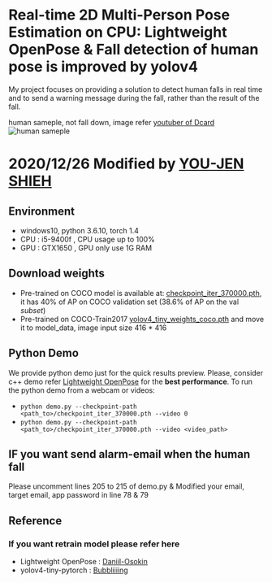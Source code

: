 # Real-time 2D Multi-Person Pose Estimation on CPU: Lightweight OpenPose & Fall detection of human pose is improved by yolov4

My project focuses on providing a solution to detect human falls in real time and to send a warning message during the fall, rather than the result of the fall.

human sameple, not fall down, image refer [youtuber of Dcard](https://www.youtube.com/channel/UCaaZYXjaVXrxegTZHCAxDmQ)
![human sameple](https://github.com/a5372935/lightweight-human-pose-estimation-with-yoloV4.pytorch/blob/master/img/Catch_img.jpg)

# 2020/12/26 Modified by [YOU-JEN SHIEH](https://github.com/a5372935)

## Environment
* windows10, python 3.6.10, torch 1.4 
* CPU : i5-9400f , CPU usage up to 100%
* GPU : GTX1650 , GPU only use 1G RAM

## Download weights
* Pre-trained on COCO model is available at: [checkpoint_iter_370000.pth](https://download.01.org/opencv/openvino_training_extensions/models/human_pose_estimation/checkpoint_iter_370000.pth), it has 40% of AP on COCO validation set (38.6% of AP on the val *subset*)
* Pre-trained on COCO-Train2017 [yolov4_tiny_weights_coco.pth](https://github.com/bubbliiiing/yolov4-tiny-pytorch/releases/download/v1.0/yolov4_tiny_weights_coco.pth) and move it to model_data, image input size 416 * 416 

## Python Demo <a name="python-demo"/>

We provide python demo just for the quick results preview. Please, consider c++ demo refer [Lightweight OpenPose](https://github.com/Daniil-Osokin/lightweight-human-pose-estimation.pytorch) for the **best performance**. To run the python demo from a webcam or videos:
* `python demo.py --checkpoint-path <path_to>/checkpoint_iter_370000.pth --video 0`
* `python demo.py --checkpoint-path <path_to>/checkpoint_iter_370000.pth --video <video_path>`

## IF you want send alarm-email when the human fall 
Please uncomment lines 205 to 215 of demo.py & Modified your email, target email, app password in line 78 & 79

## Reference
### If you want retrain model please refer here
* Lightweight OpenPose : [Daniil-Osokin](https://github.com/Daniil-Osokin/lightweight-human-pose-estimation.pytorch)
* yolov4-tiny-pytorch : [Bubbliiiing](https://github.com/bubbliiiing/yolov4-tiny-pytorch)
